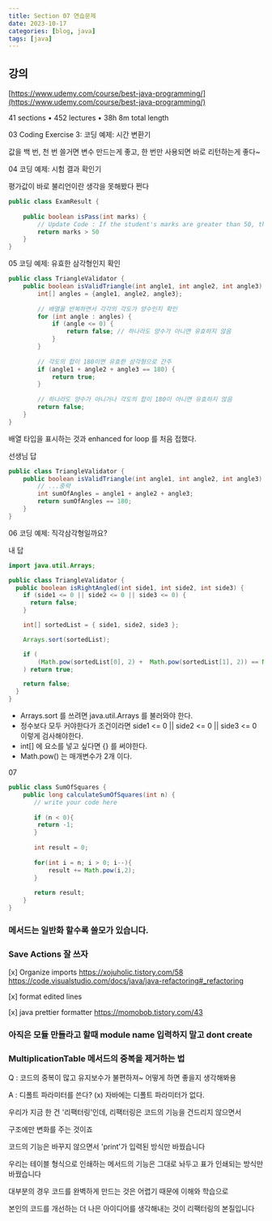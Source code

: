 ```yaml
---
title: Section 07 연습문제
date: 2023-10-17
categories: [blog, java]
tags: [java]
---
```


## 강의

[https://www.udemy.com/course/best-java-programming/](https://www.udemy.com/course/best-java-programming/)

41 sections • 452 lectures • 38h 8m total length

03 Coding Exercise 3: 코딩 예제: 시간 변환기

값을 백 번, 천 번 쓸거면 변수 만드는게 좋고, 한 번만 사용되면 바로 리턴하는게 좋다~

04 코딩 예제: 시험 결과 확인기

평가값이 바로 불리언이란 생각을 못해봤다 쩐다

```java
public class ExamResult {
    
    public boolean isPass(int marks) {
        // Update Code : If the student's marks are greater than 50, they have passed the exam.
        return marks > 50
    }
}
```
05 코딩 예제: 유효한 삼각형인지 확인

```java
public class TriangleValidator {
    public boolean isValidTriangle(int angle1, int angle2, int angle3) {
        int[] angles = {angle1, angle2, angle3};
        
        // 배열을 반복하면서 각각의 각도가 양수인지 확인
        for (int angle : angles) {
            if (angle <= 0) {
                return false; // 하나라도 양수가 아니면 유효하지 않음
            }
        }
        
        // 각도의 합이 180이면 유효한 삼각형으로 간주
        if (angle1 + angle2 + angle3 == 180) {
            return true;
        }
        
        // 하나라도 양수가 아니거나 각도의 합이 180이 아니면 유효하지 않음
        return false;
    }
}
```

배열 타입을 표시하는 것과 enhanced for loop 를 처음 접했다.


선생님 답
```java
public class TriangleValidator {
    public boolean isValidTriangle(int angle1, int angle2, int angle3) {
        // ...중략
        int sumOfAngles = angle1 + angle2 + angle3;  
        return sumOfAngles == 180;
    }
}
```

06 코딩 예제: 직각삼각형일까요?

내 답

```java
import java.util.Arrays;

public class TriangleValidator {
  public boolean isRightAngled(int side1, int side2, int side3) {
    if (side1 <= 0 || side2 <= 0 || side3 <= 0) {
      return false;
    }

    int[] sortedList = { side1, side2, side3 };

    Arrays.sort(sortedList);

    if (
        (Math.pow(sortedList[0], 2) +  Math.pow(sortedList[1], 2)) == Math.pow(sortedList[2], 2)
    ) return true;

    return false;
  }
}
```
- Arrays.sort 를 쓰려면 java.util.Arrays 를 불러와야 한다.
- 정수보다 모두 커야한다가 조건이라면 side1 <= 0 || side2 <= 0 || side3 <= 0 이렇게 검사해야한다.
- int[] 에 요소를 넣고 싶다면 {} 를 써야한다.
- Math.pow() 는 매개변수가 2개 이다.



07 

```java
public class SumOfSquares {
    public long calculateSumOfSquares(int n) {
       // write your code here
       
       if (n < 0){
        return -1;
       }
       
       int result = 0;
       
       for(int i = n; i > 0; i--){
           result += Math.pow(i,2);
       }
       
       return result;
    }
}
```

### 메서드는 일반화 할수록 쓸모가 있습니다.

### Save Actions 잘 쓰자

[x] Organize imports
https://xojuholic.tistory.com/58
https://code.visualstudio.com/docs/java/java-refactoring#_refactoring

[x] format edited lines

[x] java prettier formatter
https://momobob.tistory.com/43

### 아직은 모듈 만들라고 할때 module name 입력하지 말고 dont create

### MultiplicationTable 메서드의 중복을 제거하는 법

Q : 코드의 중복이 많고 유지보수가 불편하져~ 어떻게 하면 좋을지 생각해봐용

A : 디폴트 파라미터를 쓴다? (x) 자바에는 디폴트 파라미터가 없다.

우리가 지금 한 건 '리팩터링'인데, 리팩터링은 코드의 기능을 건드리지 않으면서

구조에만 변화를 주는 것이죠

코드의 기능은 바꾸지 않으면서 'print'가 입력된 방식만 바꿨습니다

우리는 테이블 형식으로 인쇄하는 메서드의 기능은 그대로 놔두고 표가 인쇄되는 방식만 바꿨습니다

대부분의 경우 코드를 완벽하게 만드는 것은 어렵기 때문에 이해와 학습으로

본인의 코드를 개선하는 더 나은 아이디어를 생각해내는 것이 리팩터링의 본질입니다
